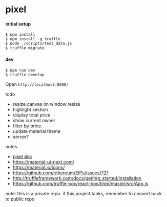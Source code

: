 # pixel

#### initial setup

```
$ npm install
$ npm install -g truffle
$ node ./scripts/test_data.js
$ truffle migrate
```

#### dev

```
$ npm run dev
$ truffle develop
```

Open `http://localhost:8080/`


todo

* resize canvas on window resize
* highlight section
* display total price
* show current owner
* filter by price
* update material theme
* server?

notes

* [pixel doc](https://docs.google.com/document/d/1wItSPEcXBqN1iwTlEV7A5rPlsc8y48I79SDCXM94CJc/edit?ts=5a610857)
* https://material-ui-next.com/
* https://material.io/icons/
* https://github.com/ethereum/EIPs/issues/721
* http://truffleframework.com/docs/getting_started/installation
* https://github.com/truffle-box/react-box/blob/master/src/App.js

note: this is a private repo. if this project tanks, remember to convert back to public repo
